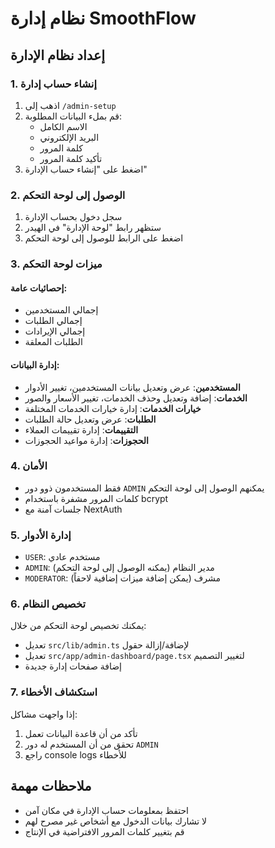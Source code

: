 # نظام إدارة SmoothFlow

## إعداد نظام الإدارة

### 1. إنشاء حساب إدارة
1. اذهب إلى `/admin-setup`
2. قم بملء البيانات المطلوبة:
   - الاسم الكامل
   - البريد الإلكتروني
   - كلمة المرور
   - تأكيد كلمة المرور
3. اضغط على "إنشاء حساب الإدارة"

### 2. الوصول إلى لوحة التحكم
1. سجل دخول بحساب الإدارة
2. ستظهر رابط "لوحة الإدارة" في الهيدر
3. اضغط على الرابط للوصول إلى لوحة التحكم

### 3. ميزات لوحة التحكم

#### إحصائيات عامة:
- إجمالي المستخدمين
- إجمالي الطلبات
- إجمالي الإيرادات
- الطلبات المعلقة

#### إدارة البيانات:
- **المستخدمين**: عرض وتعديل بيانات المستخدمين، تغيير الأدوار
- **الخدمات**: إضافة وتعديل وحذف الخدمات، تغيير الأسعار والصور
- **خيارات الخدمات**: إدارة خيارات الخدمات المختلفة
- **الطلبات**: عرض وتعديل حالة الطلبات
- **التقييمات**: إدارة تقييمات العملاء
- **الحجوزات**: إدارة مواعيد الحجوزات

### 4. الأمان
- فقط المستخدمون ذوو دور `ADMIN` يمكنهم الوصول إلى لوحة التحكم
- كلمات المرور مشفرة باستخدام bcrypt
- جلسات آمنة مع NextAuth

### 5. إدارة الأدوار
- `USER`: مستخدم عادي
- `ADMIN`: مدير النظام (يمكنه الوصول إلى لوحة التحكم)
- `MODERATOR`: مشرف (يمكن إضافة ميزات إضافية لاحقاً)

### 6. تخصيص النظام
يمكنك تخصيص لوحة التحكم من خلال:
- تعديل `src/lib/admin.ts` لإضافة/إزالة حقول
- تعديل `src/app/admin-dashboard/page.tsx` لتغيير التصميم
- إضافة صفحات إدارة جديدة

### 7. استكشاف الأخطاء
إذا واجهت مشاكل:
1. تأكد من أن قاعدة البيانات تعمل
2. تحقق من أن المستخدم له دور `ADMIN`
3. راجع console logs للأخطاء

## ملاحظات مهمة
- احتفظ بمعلومات حساب الإدارة في مكان آمن
- لا تشارك بيانات الدخول مع أشخاص غير مصرح لهم
- قم بتغيير كلمات المرور الافتراضية في الإنتاج
